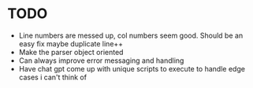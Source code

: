 # TODO
- Line numbers are messed up, col numbers seem good. Should be an easy fix maybe duplicate line++
- Make the parser object oriented
- Can always improve error messaging and handling
- Have chat gpt come up with unique scripts to execute to handle edge cases i can't think of